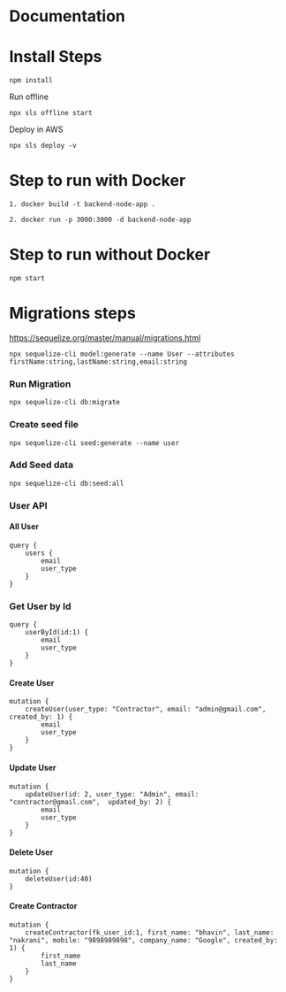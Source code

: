 # Documentation

# Install Steps

```
npm install
```

Run offline
```
npx sls offline start
```

Deploy in AWS
```
npx sls deploy -v
```

# Step to run with Docker
```
1. docker build -t backend-node-app .

2. docker run -p 3000:3000 -d backend-node-app
```

# Step to run without Docker
```
npm start
```

# Migrations steps

https://sequelize.org/master/manual/migrations.html

```
npx sequelize-cli model:generate --name User --attributes firstName:string,lastName:string,email:string
```

### Run Migration
```
npx sequelize-cli db:migrate
```

### Create seed file
```
npx sequelize-cli seed:generate --name user
```

### Add Seed data
```
npx sequelize-cli db:seed:all
```

### User API

#### All User
```
query {
    users {
        email
        user_type
    }
}
```

### Get User by Id
```
query {
    userById(id:1) {
        email
        user_type
    }
}
```

#### Create User
```
mutation {
    createUser(user_type: "Contractor", email: "admin@gmail.com", created_by: 1) {
        email
        user_type
    }
}
```

#### Update User
```
mutation {
    updateUser(id: 2, user_type: "Admin", email: "contractor@gmail.com",  updated_by: 2) {
        email
        user_type
    }
}
```

#### Delete User
```
mutation {
    deleteUser(id:40)
}
```

#### Create Contractor
```
mutation {
    createContractor(fk_user_id:1, first_name: "bhavin", last_name: "nakrani", mobile: "9898989898", company_name: "Google", created_by: 1) {
        first_name
        last_name
    }
}
```
